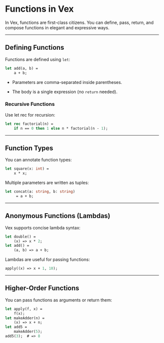 # Functions in Vex

In Vex, functions are first-class citizens. You can define, pass, return, and compose functions in elegant and expressive ways.

---

## Defining Functions

Functions are defined using `let`:

```ocaml
let add(a, b) = 
    a + b;
```
- Parameters are comma-separated inside parentheses.

- The body is a single expression (no `return` needed).

### Recursive Functions
Use let rec for recursion:
```ocaml
let rec factorial(n) =
    if n == 0 then 1 else n * factorial(n - 1);
```
---

## Function Types
You can annotate function types:
```ocaml
let square(x: int) = 
    x * x;
```
Multiple parameters are written as tuples:
```ocaml
let concat(a: string, b: string)
     = a + b;
```

---

## Anonymous Functions (Lambdas)
Vex supports concise lambda syntax:
```ocaml
let double() =
    (x) => x * 2;
let add() = 
    (a, b) => a + b;
```
Lambdas are useful for passing functions:
```ocaml
apply((x) => x + 1, 10);
```

---

## Higher-Order Functions
You can pass functions as arguments or return them:
```ocaml
let apply(f, x) = 
    f(x);
let makeAdder(n) = 
    (x) => x + n;
let add5 = 
    makeAdder(5);
add5(3);  # => 8
```
